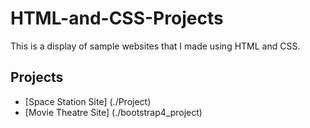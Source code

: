 # HTML-and-CSS-Projects

This is a display of sample websites that I made using HTML and CSS.

## Projects
- [Space Station Site] (./Project)
- [Movie Theatre Site] (./bootstrap4_project)
